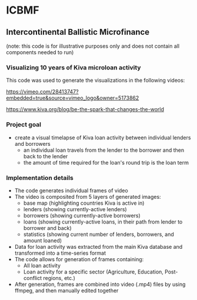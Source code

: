 # ICBMF
## Intercontinental Ballistic Microfinance
(note: this code is for illustrative purposes only and does not contain all components needed to run)

### Visualizing 10 years of Kiva microloan activity
This code was used to generate the visualizations in the following videos:

https://vimeo.com/28413747?embedded=true&source=vimeo_logo&owner=5173862

https://www.kiva.org/blog/be-the-spark-that-changes-the-world

### Project goal 
* create a visual timelapse of Kiva loan activity between individual lenders and borrowers
  * an individual loan travels from the lender to the borrower and then back to the lender
  * the amount of time required for the loan's round trip is the loan term

### Implementation details
* The code generates individual frames of video
* The video is composited from 5 layers of generated images:
  * base map (highlighting countries Kiva is active in)
  * lenders (showing currently-active lenders)
  * borrowers (showing currently-active borrowers)
  * loans (showing currently-active loans, in their path from lender to borrower and back)
  * statistics (showing current number of lenders, borrowers, and amount loaned)
* Data for loan activity was extracted from the main Kiva database and transformed into a time-series format 
* The code allows for generation of frames containing:
  * All loan activity
  * Loan activity for a specific sector (Agriculture, Education, Post-conflict regions, etc.)
* After generation, frames are combined into video (.mp4) files by using ffmpeg, and then manually edited together
  
